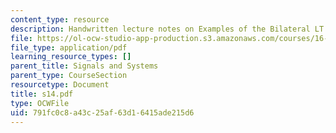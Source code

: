 ```yaml
---
content_type: resource
description: Handwritten lecture notes on Examples of the Bilateral LT.
file: https://ol-ocw-studio-app-production.s3.amazonaws.com/courses/16-01-unified-engineering-i-ii-iii-iv-fall-2005-spring-2006/791fc0c8a43c25af63d16415ade215d6_s14.pdf
file_type: application/pdf
learning_resource_types: []
parent_title: Signals and Systems
parent_type: CourseSection
resourcetype: Document
title: s14.pdf
type: OCWFile
uid: 791fc0c8-a43c-25af-63d1-6415ade215d6
---
```

